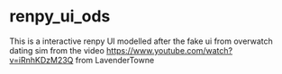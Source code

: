 # renpy_ui_ods
This is a interactive renpy UI modelled after the fake ui from overwatch dating sim from the video https://www.youtube.com/watch?v=iRnhKDzM23Q from LavenderTowne
